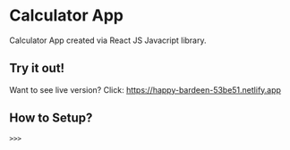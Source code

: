# Calculator App

Calculator App created via React JS Javacript library.

## Try it out!

Want to see live version? Click: https://happy-bardeen-53be51.netlify.app

## How to Setup?

```
>>> 
```